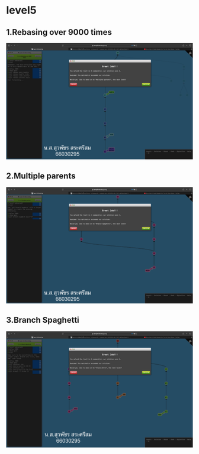 # level5

## 1.Rebasing over 9000 times
![alt text](image-15.png)

## 2.Multiple parents
![alt text](image-16.png)

## 3.Branch Spaghetti
![alt text](image-17.png)